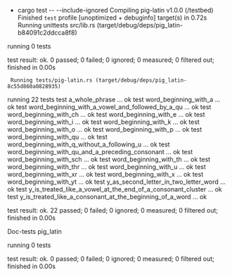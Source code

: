 + cargo test -- --include-ignored
   Compiling pig-latin v1.0.0 (/testbed)
    Finished `test` profile [unoptimized + debuginfo] target(s) in 0.72s
     Running unittests src/lib.rs (target/debug/deps/pig_latin-b84091c2ddcca8f8)

running 0 tests

test result: ok. 0 passed; 0 failed; 0 ignored; 0 measured; 0 filtered out; finished in 0.00s

     Running tests/pig-latin.rs (target/debug/deps/pig_latin-8c55d860a0828935)

running 22 tests
test a_whole_phrase ... ok
test word_beginning_with_a ... ok
test word_beginning_with_a_vowel_and_followed_by_a_qu ... ok
test word_beginning_with_ch ... ok
test word_beginning_with_e ... ok
test word_beginning_with_i ... ok
test word_beginning_with_k ... ok
test word_beginning_with_o ... ok
test word_beginning_with_p ... ok
test word_beginning_with_qu ... ok
test word_beginning_with_q_without_a_following_u ... ok
test word_beginning_with_qu_and_a_preceding_consonant ... ok
test word_beginning_with_sch ... ok
test word_beginning_with_th ... ok
test word_beginning_with_thr ... ok
test word_beginning_with_u ... ok
test word_beginning_with_xr ... ok
test word_beginning_with_x ... ok
test word_beginning_with_yt ... ok
test y_as_second_letter_in_two_letter_word ... ok
test y_is_treated_like_a_vowel_at_the_end_of_a_consonant_cluster ... ok
test y_is_treated_like_a_consonant_at_the_beginning_of_a_word ... ok

test result: ok. 22 passed; 0 failed; 0 ignored; 0 measured; 0 filtered out; finished in 0.00s

   Doc-tests pig_latin

running 0 tests

test result: ok. 0 passed; 0 failed; 0 ignored; 0 measured; 0 filtered out; finished in 0.00s

